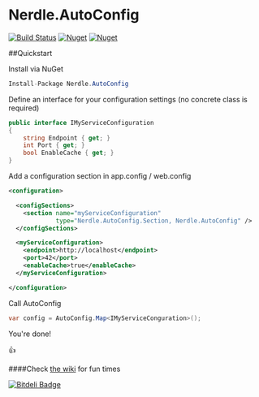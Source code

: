 # Nerdle.AutoConfig

[![Build Status](https://travis-ci.org/edpollitt/Nerdle.AutoConfig.svg?branch=master)](https://travis-ci.org/edpollitt/Nerdle.AutoConfig)
[![Nuget](https://img.shields.io/nuget/v/Nerdle.AutoConfig.svg)](https://www.nuget.org/packages/Nerdle.AutoConfig/)
[![Nuget](https://img.shields.io/nuget/dt/Nerdle.AutoConfig.svg)](https://www.nuget.org/packages/Nerdle.AutoConfig/)

##Quickstart

Install via NuGet
```csharp
Install-Package Nerdle.AutoConfig
```

Define an interface for your configuration settings (no concrete class is required)

```csharp
public interface IMyServiceConfiguration
{
    string Endpoint { get; }
    int Port { get; }
    bool EnableCache { get; }
}
```

Add a configuration section in app.config / web.config
```xml
<configuration>

  <configSections>
    <section name="myServiceConfiguration" 
             type="Nerdle.AutoConfig.Section, Nerdle.AutoConfig" />
  </configSections>

  <myServiceConfiguration>
    <endpoint>http://localhost</endpoint>
    <port>42</port>
    <enableCache>true</enableCache>
  </myServiceConfiguration>

</configuration>
```

Call AutoConfig

```csharp
var config = AutoConfig.Map<IMyServiceConguration>();
```

You're done!

:+1:

####Check [the wiki](https://github.com/edpollitt/Nerdle.AutoConfig/wiki) for fun times


[![Bitdeli Badge](https://d2weczhvl823v0.cloudfront.net/edpollitt/nerdle.autoconfig/trend.png)](https://bitdeli.com/free "Bitdeli Badge")


